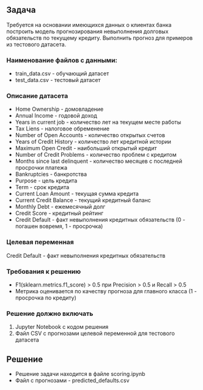 ## Задача
Требуется на основании имеющихся данных о клиентах банка построить модель прогнозирования невыполнения долговых обязательств по текущему кредиту. 
Выполнить прогноз для примеров из тестового датасета.

### Наименование файлов с данными:
- train_data.csv - обучающий датасет
- test_data.csv - тестовый датасет

### Описание датасета
* Home Ownership - домовладение
* Annual Income - годовой доход
* Years in current job - количество лет на текущем месте работы
* Tax Liens - налоговое обременение
* Number of Open Accounts - количество открытых счетов
* Years of Credit History - количество лет кредитной истории
* Maximum Open Credit - наибольший открытый кредит
* Number of Credit Problems - количество проблем с кредитом
* Months since last delinquent - количество месяцев с последней просрочки платежа
* Bankruptcies - банкротства
* Purpose - цель кредита
* Term - срок кредита
* Current Loan Amount - текущая сумма кредита
* Current Credit Balance - текущий кредитный баланс
* Monthly Debt - ежемесячный долг
* Credit Score - кредитный рейтинг
* Credit Default - факт невыполнения кредитных обязательств (0 - погашен вовремя, 1 - просрочка)

### Целевая переменная
Credit Default - факт невыполнения кредитных обязательств

### Требования к решению
* F1(sklearn.metrics.f1_score) > 0.5 при Precision > 0.5 и Recall > 0.5
* Метрика оценивается по качеству прогноза для главного класса (1 - просрочка по кредиту)

### Решение должно включать
1. Jupyter Notebook с кодом решения
2. Файл CSV с прогнозами целевой переменной для тестового датасета


## Решение
- Решение задачи находится в файле scoring.ipynb
- Файл с прогнозами - predicted_defaults.csv